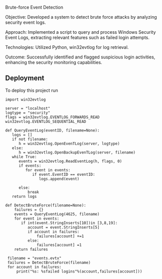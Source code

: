 Brute-force Event Detection

Objective: Developed a system to detect brute force attacks by analyzing security event logs.

Approach: Implemented a script to query and process Windows Security Event Logs, extracting relevant features such as failed login attempts.

Technologies: Utilized Python, win32evtlog for log retrieval.

Outcome: Successfully identified and flagged suspicious login activities, enhancing the security monitoring capabilities.


## Deployment

To deploy this project run

```
import win32evtlog

server = "localhost"
logtype = "security"
flags = win32evtlog.EVENTLOG_FORWARDS_READ win32evtlog.EVENTLOG_SEQUENTIAL_READ

def QueryEventLog(eventID, filename=None):
   logs = []
   if not filename:
      h = win32evtlog.OpenEvenTLog(server, logtype)
   else:
      h = win32evtlog.OpenBackupEvenTLog(server, filename)
   while True:
      events = win32evtlog.ReadEventLog(h, flags, 0)
      if events:
         for event in events:
            if event.EventID == eventID:
               logs.append(event)
               
      else:
          break
   return logs

def DetectBruteForce(filename=None):
    failures = {}
    events = QueryEventLog(4625, filename)
    for event in events:
       if int(event.StringInserts[10])in [3,8,19]:
          account = event.StringInserts[5]
          if account in failures:
              failures[account] +=1
          else:
              failures[account] =1
    return failures

 filename = "events.evtx"
 failures = DetectBruteForce(filename)
 for account in failures:
     print("%s: %sfailed logins"%(account,failures[account]))
      
```

